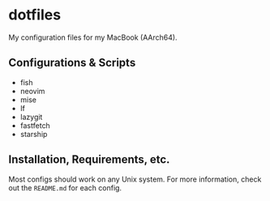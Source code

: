 # dotfiles

My configuration files for my MacBook (AArch64).

## Configurations & Scripts

- fish 
- neovim 
- mise
- lf
- lazygit
- fastfetch
- starship 

## Installation, Requirements, etc.

Most configs should work on any Unix system. For more information, check out the `README.md` for each config.

